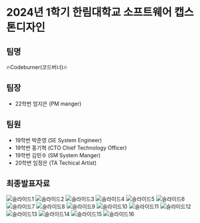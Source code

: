 # 2024년 1학기 한림대학교 소프트웨어 캡스톤디자인

## 팀명
🔥Codeburner(코드버너)🔥

## 팀장
- 22학번 엄지은 (PM manger)

## 팀원
- 19학번 박준영 (SE System Engineer)
- 19학번 홍기혁 (CTO Chief Technology Officer)
- 19학번 김민수 (SM System Manger)
- 20학번 임정은 (TA Techical Artist)

## 최종발표자료
![슬라이드1](https://github.com/user-attachments/assets/68416dbd-04f6-4482-bc22-03b4f72e2f4b)
![슬라이드2](https://github.com/user-attachments/assets/87acba9c-1478-4367-9f6a-1dbcc9e6e065)
![슬라이드3](https://github.com/user-attachments/assets/363c79c3-66fe-4d8c-9aef-a340886e8cfd)
![슬라이드4](https://github.com/user-attachments/assets/4b323dd4-8d28-493f-870e-4b606620426f)
![슬라이드5](https://github.com/user-attachments/assets/67297578-1308-4634-8675-e0180e5e19fe)
![슬라이드6](https://github.com/user-attachments/assets/77eb3afb-eac8-4da2-9cac-4a091dbe148d)
![슬라이드7](https://github.com/user-attachments/assets/553acf81-9cb4-4ee4-aaea-3b0d26e4f6e5)
![슬라이드8](https://github.com/user-attachments/assets/021b6f4a-bde7-4c3e-a42b-158a6511713a)
![슬라이드9](https://github.com/user-attachments/assets/c84ce46e-75e7-4834-a374-ce316410995b)
![슬라이드10](https://github.com/user-attachments/assets/64368ea4-be0d-4b77-8816-472ad3f34fea)
![슬라이드11](https://github.com/user-attachments/assets/39a066fb-ec6c-4024-8bfb-395571c1f8f1)
![슬라이드12](https://github.com/user-attachments/assets/3012ae5f-310a-4ff2-834b-aa8f6b1c4950)
![슬라이드13](https://github.com/user-attachments/assets/6a92978a-3d91-4c50-8021-20234cbef812)
![슬라이드14](https://github.com/user-attachments/assets/98732386-229e-4868-b6b9-ec36f34a13f1)
![슬라이드15](https://github.com/user-attachments/assets/5c335eba-b060-416f-9725-076615446b19)
![슬라이드16](https://github.com/user-attachments/assets/67d77809-4859-40fe-8a5e-bf7078960cff)
